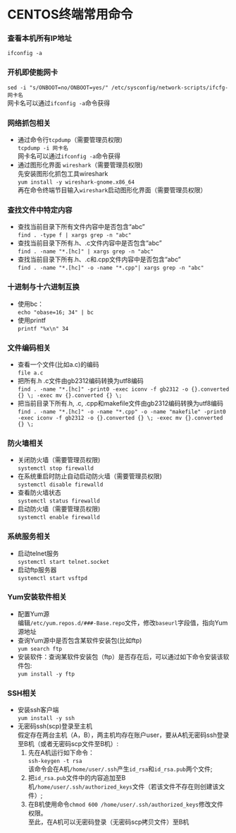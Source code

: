 # CENTOS终端常用命令
###  查看本机所有IP地址
`ifconfig -a`
### 开机即使能网卡
`sed -i "s/ONBOOT=no/ONBOOT=yes/" /etc/sysconfig/network-scripts/ifcfg-网卡名`  
网卡名可以通过`ifconfig -a`命令获得
### 网络抓包相关  
* 通过命令行`tcpdump`（需要管理员权限)  
`tcpdump -i 网卡名`  
网卡名可以通过`ifconfig -a`命令获得
* 通过图形化界面 `wireshark`（需要管理员权限)  
先安装图形化抓包工具wireshark  
`yum install -y wireshark-gnome.x86_64`  
再在命令终端节目输入`wireshark`启动图形化界面（需要管理员权限）
### 查找文件中特定内容
* 查找当前目录下所有文件内容中是否包含“abc”  
`find . -type f | xargs grep -n "abc"`
* 查找当前目录下所有.h、.c文件内容中是否包含“abc”  
`find . -name "*.[hc]" | xargs grep -n "abc"` 
* 查找当前目录下所有.h、.c和.cpp文件内容中是否包含“abc”  
`find . -name "*.[hc]" -o -name "*.cpp"| xargs grep -n "abc"` 
### 十进制与十六进制互换
* 使用bc：  
`echo "obase=16; 34" | bc`
* 使用printf  
`printf "%x\n" 34`
### 文件编码相关
* 查看一个文件(比如a.c)的编码  
`file a.c`
* 把所有.h .c文件由gb2312编码转换为utf8编码  
`find . -name "*.[hc]" -print0 -exec iconv -f gb2312 -o {}.converted {} \; -exec mv {}.converted {} \;`
* 把当前目录下所有.h, .c, .cpp和makefile文件由gb2312编码转换为utf8编码  
`find . -name "*.[hc]" -o -name "*.cpp" -o -name "makefile" -print0 -exec iconv -f gb2312 -o {}.converted {} \; -exec mv {}.converted {} \;`

### 防火墙相关
* 关闭防火墙（需要管理员权限)  
`systemctl stop firewalld`
* 在系统重启时防止自动启动防火墙（需要管理员权限)  
`systemctl disable firewalld`
* 查看防火墙状态  
`systemctl status firewalld`
* 启动防火墙（需要管理员权限)    
`systemctl enable firewalld`
### 系统服务相关
* 启动telnet服务  
`systemctl start telnet.socket`
* 启动ftp服务器  
`systemctl start vsftpd`
### Yum安装软件相关
* 配置Yum源  
编辑`/etc/yum.repos.d/###-Base.repo`文件，修改`baseurl`字段值，指向Yum源地址
* 查询Yum源中是否包含某软件安装包(比如ftp)  
`yum search ftp`
* 安装软件：查询某软件安装包（ftp）是否存在后，可以通过如下命令安装该软件包:  
`yum install -y ftp`
### SSH相关
* 安装ssh客户端  
`yum install -y ssh`
* 无密码ssh(scp)登录至主机  
假定存在两台主机（A，B），两主机均存在账户user，要从A机无密码ssh登录至B机（或者无密码scp文件至B机）:
  1. 先在A机运行如下命令：  
`ssh-keygen -t rsa`  
该命令会在A机`/home/user/.ssh`产生`id_rsa`和`id_rsa.pub`两个文件;
  2. 把`id_rsa.pub`文件中的内容追加至B机`/home/user/.ssh/authorized_keys`文件（若该文件不存在则创建该文件）;  
  3. 在B机使用命令`chmod 600 /home/user/.ssh/authorized_keys`修改文件权限。  
至此，在A机可以无密码登录（无密码scp拷贝文件）至B机







